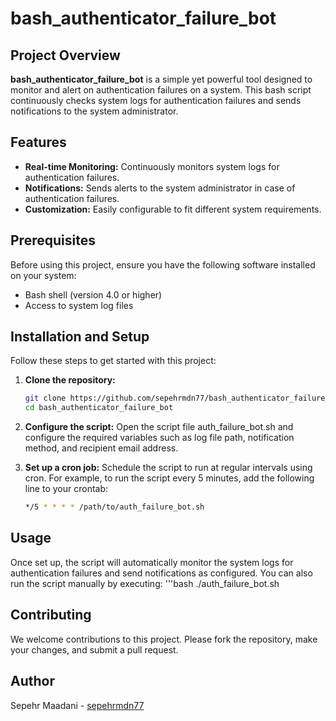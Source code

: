 # bash_authenticator_failure_bot

## Project Overview
**bash_authenticator_failure_bot** is a simple yet powerful tool designed to monitor and alert on authentication failures on a system. This bash script continuously checks system logs for authentication failures and sends notifications to the system administrator.

## Features
- **Real-time Monitoring:** Continuously monitors system logs for authentication failures.
- **Notifications:** Sends alerts to the system administrator in case of authentication failures.
- **Customization:** Easily configurable to fit different system requirements.

## Prerequisites
Before using this project, ensure you have the following software installed on your system:
- Bash shell (version 4.0 or higher)
- Access to system log files

## Installation and Setup
Follow these steps to get started with this project:

1. **Clone the repository:**
   ```bash
   git clone https://github.com/sepehrmdn77/bash_authenticator_failure_bot.git
   cd bash_authenticator_failure_bot

2. **Configure the script:**
Open the script file auth_failure_bot.sh and configure the required variables such as log file path, notification method, and recipient email address.

3. **Set up a cron job:**
Schedule the script to run at regular intervals using cron. For example, to run the script every 5 minutes, add the following line to your crontab:
   ```bash
   */5 * * * * /path/to/auth_failure_bot.sh

## Usage

Once set up, the script will automatically monitor the system logs for authentication failures and send notifications as configured. You can also run the script manually by executing:
    '''bash
    ./auth_failure_bot.sh

## Contributing

We welcome contributions to this project. Please fork the repository, make your changes, and submit a pull request.

## Author

Sepehr Maadani - [sepehrmdn77](https://github.com/sepehrmdn77)
